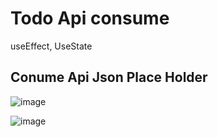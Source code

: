 # Todo Api consume

useEffect, UseState

## Conume Api Json Place Holder
![image](https://user-images.githubusercontent.com/52834318/189504809-009053f7-501e-46bd-b552-0f81fa3b68d1.png)


![image](https://user-images.githubusercontent.com/52834318/189490889-be99e4a1-1976-4d65-a602-8dade2375e05.png)
